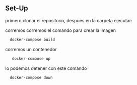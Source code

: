 ## Set-Up

primero clonar el repositorio, despues en la carpeta ejecutar:



corremos corremos el comando para crear la imagen
```bash
  docker-compose build
```
corremos un contenedor
```bash
   docker-compose up
```
lo podemos detener con este comando
```bash
  docker-compose down
```
